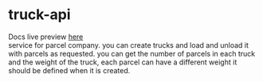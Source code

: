 # truck-api
Docs live preview [here](https://documenter.getpostman.com/view/14303754/UVknsbLb)
<br/>
service for parcel company. you can create trucks and load and unload it with parcels as requested. you can get the number of parcels in each truck and the weight of the truck, each parcel can have a different weight it should be defined when it is created.

